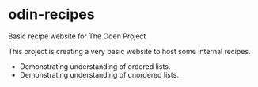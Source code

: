 # odin-recipes
Basic recipe website for The Oden Project

This project is creating a very basic website to host some internal recipes.

- Demonstrating understanding of ordered lists.
- Demonstrating understanding of unordered lists.